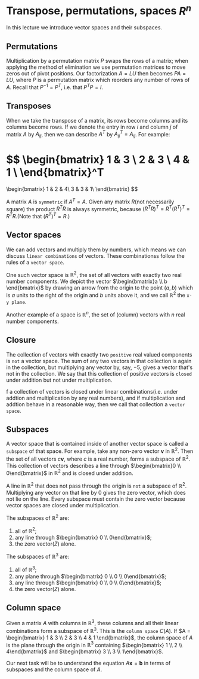 # Transpose, permutations, spaces $R^n$

In this lecture we introduce vector spaces and their subspaces.

## Permutations
Multiplication by a permutation matrix $P$ swaps the rows of a matrix; when applying the method of elimination we use permutation matrices to move zeros out of pivot positions. Our factorization $A = LU$ then becomes $PA = LU$, where $P$ is a permutation matrix which reorders any number of rows of $A$. Recall that $P^{-1} = P^T$, i.e. that $P^TP = I$.

## Transposes
When we take the transpose of a matrix, its rows become columns and its columns become rows. If we denote the entry in row $i$ and column $j$ of matrix $A$ by $A_{ij}$, then we can describe $A^T$ by $A^T_{ij} = A_{ij}$. For example:

$$
\begin{bmatrix}
1 & 3 \\
2 & 3 \\
4 & 1 \\
\end{bmatrix}^T
=
\begin{bmatrix}
1 & 2 & 4\\
3 & 3 & 1\\
\end{bmatrix}
$$

A matrix $A$ is `symmetric` if $A^T = A$. Given any matrix $R$(not necessarily square) the product $R^TR$ is always symmetric, because $(R^TR)^T = R^T(R^T)^T = R^TR$.(Note that $(R^T)^T = R$.)

## Vector spaces
We can add vectors and multiply them by numbers, which means we can discuss `linear combinations` of vectors. These combinationss follow the rules of a `vector space`.

One such vector space is $\mathbb{R}^2$, the set of all vectors with exactly two real number components. We depict the vector $\begin{bmatrix}a \\ b \end{bmatrix}$ by drawing an arrow from the origin to the point $(a, b)$ which is $a$ units to the right of the origin and $b$ units above it, and we call $\mathbb{R}^2$ the `x-y plane`.

Another example of a space is $\mathbb{R}^n$, the set of (column) vectors with $n$ real number components.

## Closure
The collection of vectors with exactly two `positive` real valued components is `not` a vector space. The sum of any two vectors in that collection is again in the collection, but multiplying any vector by, say, $-5$, gives a vector that's not in the collection. We say that this collection of positive vectors is `closed` under addition but not under multiplication.

f a collection of vectors is closed under linear combinations(i.e. under addtion and multiplication by any real numbers), and if multiplication and addtion behave in a reasonable way, then we call that collection a `vector space`.

## Subspaces

A vector space that is contained inside of another vector space is called a `subspace` of that space. For example, take any non-zero vector $\mathbf{v}$ in $\mathbb{R}^2$. Then the set of all vectors $c\mathbf{v}$, where $c$ is a real number, forms a subspace of $\mathbb{R}^2$. This collection of vectors describes a line through $\begin{bmatrix}0 \\ 0\end{bmatrix}$ in $\mathbb{R}^2$ and is closed under addition.

A line in $\mathbb{R}^2$ that does not pass through the origin is `not` a subspace of $\mathbb{R}^2$. Multiplying any vector on that line by $0$ gives the zero vector, which does not lie on the line. Every subspace must contain the zero vector because vector spaces are closed under multiplication.

The subspaces of $\mathbb{R}^2$ are:

1. all of $\mathbb{R}^2$;
2. any line through $\begin{bmatrix} 0 \\ 0\end{bmatrix}$;
3. the zero vector($Z$) alone.

The subspaces of $\mathbb{R}^3$ are:

1. all of $\mathbb{R}^3$;
2. any plane through $\begin{bmatrix} 0 \\ 0 \\ 0\end{bmatrix}$;
2. any line through $\begin{bmatrix} 0 \\ 0 \\ 0\end{bmatrix}$;
3. the zero vector($Z$) alone.

## Column space

Given a matrix $A$ with columns in $\mathbb{R}^3$, these columns and all their linear combinations form a subspace of $\mathbb{R}^3$. This is the `column space` $C(A)$. If $A = \begin{bmatrix} 1 & 3 \\ 2 & 3 \\ 4 & 1 \end{bmatrix}$, the column space of $A$ is the plane through the origin in $\mathbb{R}^3$ containing $\begin{bmatrix} 1 \\ 2 \\ 4\end{bmatrix}$ and $\begin{bmatrix} 3 \\ 3 \\ 1\end{bmatrix}$.

Our next task will be to understand the equation $A\mathbf{x} = \mathbf{b}$ in terms of subspaces and the column space of $A$.
